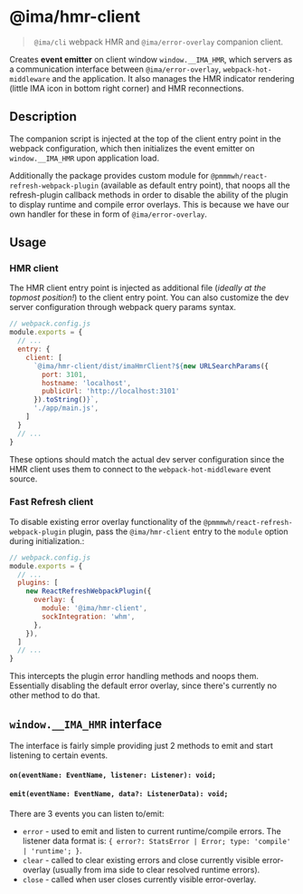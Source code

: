 # @ima/hmr-client
> `@ima/cli` webpack HMR and `@ima/error-overlay` companion client.

Creates **event emitter** on client window `window.__IMA_HMR`, which servers as a communication interface between `@ima/error-overlay`, `webpack-hot-middleware` and the application. It also manages the HMR indicator rendering (little IMA icon in bottom right corner) and HMR reconnections.

## Description

The companion script is injected at the top of the client entry point in the webpack configuration, which then initializes the event emitter on `window.__IMA_HMR` upon application load.

Additionally the package provides custom module for `@pmmmwh/react-refresh-webpack-plugin` (available as default entry point), that noops all the refresh-plugin callback methods in order to disable the ability of the plugin to display runtime and compile error overlays. This is because we have our own handler for these in form of `@ima/error-overlay`.

## Usage

### HMR client
The HMR client entry point is injected as additional file (*ideally at the topmost position!*) to the client entry point. You can also customize the dev server configuration through webpack query params syntax.

```javascript
// webpack.config.js
module.exports = {
  // ...
  entry: {
    client: [
      `@ima/hmr-client/dist/imaHmrClient?${new URLSearchParams({
        port: 3101,
        hostname: 'localhost',
        publicUrl: 'http://localhost:3101'
      }).toString()}`,
      './app/main.js',
    ]
  }
  // ...
}
```

These options should match the actual dev server configuration since the HMR client uses them to connect to the `webpack-hot-middleware` event source.

### Fast Refresh client
To disable existing error overlay functionality of the `@pmmmwh/react-refresh-webpack-plugin` plugin, pass the `@ima/hmr-client` entry to the `module` option during initialization.:

```javascript
// webpack.config.js
module.exports = {
  // ...
  plugins: [
    new ReactRefreshWebpackPlugin({
      overlay: {
        module: '@ima/hmr-client',
        sockIntegration: 'whm',
      },
    }),
  ]
  // ...
}
```

This intercepts the plugin error handling methods and noops them. Essentially disabling the default error overlay, since there's currently no other method to do that.


## `window.__IMA_HMR` interface

The interface is fairly simple providing just 2 methods to emit and start listening to certain events.

#### `on(eventName: EventName, listener: Listener): void;`
#### `emit(eventName: EventName, data?: ListenerData): void;`

There are 3 events you can listen to/emit:
- `error` - used to emit and listen to current runtime/compile errors. The listener data format is: `{ error?: StatsError | Error; type: 'compile' | 'runtime'; }`.
- `clear` - called to clear existing errors and close currently visible error-overlay (usually from ima side to clear resolved runtime errors).
- `close` - called when user closes currently visible error-overlay.
